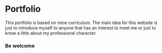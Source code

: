 # Portfolio
This portfolio is based on mine curriculum. The main idea for this website is just to introduce myself to anyone that has an interest to meet me or just to know a little about my professional character.

### Be welcome
